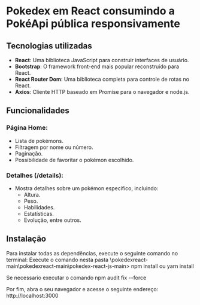 # Pokedex em React consumindo a PokéApi pública responsivamente

## Tecnologias utilizadas

- **React**: Uma biblioteca JavaScript para construir interfaces de usuário.
- **Bootstrap**: O framework front-end mais popular reconstruído para React.
- **React Router Dom**: Uma biblioteca completa para controle de rotas no React.
- **Axios**: Cliente HTTP baseado em Promise para o navegador e node.js.

## Funcionalidades

### Página Home:

- Lista de pokémons.
- Filtragem por nome ou número.
- Paginação.
- Possibilidade de favoritar o pokémon escolhido.

### Detalhes (/details):

- Mostra detalhes sobre um pokémon específico, incluindo:
  - Altura.
  - Peso.
  - Habilidades.
  - Estatísticas.
  - Evolução, entre outros.

## Instalação

Para instalar todas as dependências, execute o seguinte comando no terminal:
Execute o comando nesta pasta \pokedexreact-main\pokedexreact-main\pokedex-react-js-main>
npm install 
ou
yarn install

Se necessario executar o comando npm audit fix --force

Por fim, abra o seu navegador e acesse o seguinte endereço: http://localhost:3000
